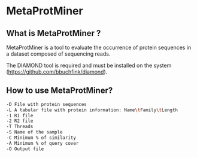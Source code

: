 # MetaProtMiner
## What is MetaProtMiner ?
MetaProtMiner is a tool to evaluate the occurrence of protein sequences in a dataset composed of sequencing reads.

The DIAMOND tool is required and must be installed on the system (https://github.com/bbuchfink/diamond).
## How to use MetaProtMiner?

```sh
-D File with protein sequences
-L A tabular file with protein information: Name\tFamily\tLength
-1 R1 file
-2 R2 file
-T Threads
-S Name of the sample
-C Minimum % of similarity
-A Minimum % of query cover
-O Output file
```
